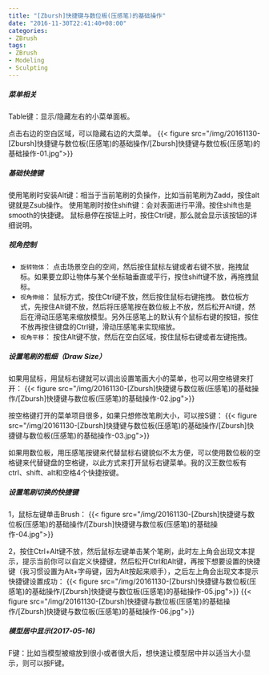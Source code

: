 ```yaml
---
title: "[Zbursh]快捷键与数位板(压感笔)的基础操作"
date: "2016-11-30T22:41:40+08:00"
categories:
- ZBrush
tags:
- ZBrush
- Modeling
- Sculpting
---
```



##### 菜单相关
Table键：显示/隐藏左右的小菜单面板。

点击右边的空白区域，可以隐藏右边的大菜单。
{{< figure src="/img/20161130-[Zbursh]快捷键与数位板(压感笔)的基础操作/[Zbursh]快捷键与数位板(压感笔)的基础操作-01.jpg">}}

##### 基础快捷键
使用笔刷时安装Alt键：相当于当前笔刷的负操作，比如当前笔刷为Zadd，按住alt键就是Zsub操作。
使用笔刷时按住shift键：会对表面进行平滑。按住shift也是smooth的快捷键。
鼠标悬停在按钮上时，按住Ctrl键，那么就会显示该按钮的详细说明。


##### 视角控制
* `旋转物体`：
点击场景空白的空间，然后按住鼠标左键或者右键不放，拖拽鼠标。如果要立即让物体与某个坐标轴垂直或平行，按住shift键不放，再拖拽鼠标。
* `视角伸缩`：
鼠标方式，按住Ctrl键不放，然后按住鼠标右键拖拽。
数位板方式，先按住Alt键不放，然后将压感笔按在数位板上不放，然后松开Alt键，然后在滑动压感笔来缩放模型。另外压感笔上的默认有个鼠标右键的按钮，按住不放再按住键盘的Ctrl键，滑动压感笔来实现缩放。
* `视角平移`：
按住Alt键不放，然后在空白区域，按住鼠标右键或者左键拖拽。


##### 设置笔刷的粗细（Draw Size）
如果用鼠标，用鼠标右键就可以调出设置笔画大小的菜单，也可以用空格键来打开：
{{< figure src="/img/20161130-[Zbursh]快捷键与数位板(压感笔)的基础操作/[Zbursh]快捷键与数位板(压感笔)的基础操作-02.jpg">}}

按空格键打开的菜单项目很多，如果只想修改笔刷大小，可以按S键：
{{< figure src="/img/20161130-[Zbursh]快捷键与数位板(压感笔)的基础操作/[Zbursh]快捷键与数位板(压感笔)的基础操作-03.jpg">}}

如果用数位板，用压感笔按键来代替鼠标右键貌似不太方便，可以使用数位板的空格键来代替键盘的空格键，以此方式来打开鼠标右键菜单。我的汉王数位板有ctrl、shift、alt和空格4个快捷按键。


##### 设置笔刷切换的快捷键
1，鼠标左键单击Brush：
{{< figure src="/img/20161130-[Zbursh]快捷键与数位板(压感笔)的基础操作/[Zbursh]快捷键与数位板(压感笔)的基础操作-04.jpg">}}

2，按住Ctrl+Alt键不放，然后鼠标左键单击某个笔刷，此时左上角会出现文本提示，提示当前你可以自定义快捷键，然后松开Ctrl和Alt键，再按下想要设置的快捷键（我习惯设置为Alt+字母键，因为Alt按起来顺手），之后左上角会出现文本提示快捷键设置成功：
{{< figure src="/img/20161130-[Zbursh]快捷键与数位板(压感笔)的基础操作/[Zbursh]快捷键与数位板(压感笔)的基础操作-05.jpg">}}
{{< figure src="/img/20161130-[Zbursh]快捷键与数位板(压感笔)的基础操作/[Zbursh]快捷键与数位板(压感笔)的基础操作-06.jpg">}}


##### 模型居中显示(2017-05-16)
F键：比如当模型被缩放到很小或者很大后，想快速让模型居中并以适当大小显示，则可以按F键。
